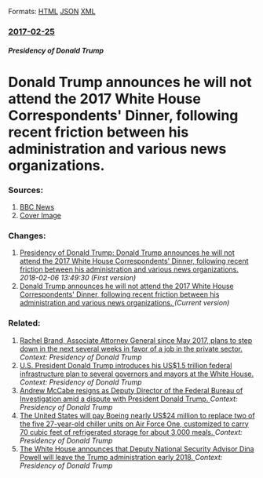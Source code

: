 
Formats: [HTML](/news/2017/02/25/donald-trump-announces-he-will-not-attend-the-2017-white-house-correspondents-dinner-following-recent-friction-between-his-administration.html)  [JSON](/news/2017/02/25/donald-trump-announces-he-will-not-attend-the-2017-white-house-correspondents-dinner-following-recent-friction-between-his-administration.json)  [XML](/news/2017/02/25/donald-trump-announces-he-will-not-attend-the-2017-white-house-correspondents-dinner-following-recent-friction-between-his-administration.xml)  

### [2017-02-25](/news/2017/02/25/index.md)

##### Presidency of Donald Trump
# Donald Trump announces he will not attend the 2017 White House Correspondents' Dinner, following recent friction between his administration and various news organizations. 




### Sources:

1. [BBC News](http://www.bbc.com/news/world-us-canada-39093434)
1. [Cover Image](https://ichef-1.bbci.co.uk/news/1024/cpsprodpb/54B4/production/_94848612_gettyimages-471157536-1.jpg)

### Changes:

1. [Presidency of Donald Trump: Donald Trump announces he will not attend the 2017 White House Correspondents' Dinner, following recent friction between his administration and various news organizations. ](/news/2017/02/25/presidency-of-donald-trump-donald-trump-announces-he-will-not-attend-the-2017-white-house-correspondents-dinner-following-recent-friction.md) _2018-02-06 13:49:30 (First version)_
1. [Donald Trump announces he will not attend the 2017 White House Correspondents' Dinner, following recent friction between his administration and various news organizations. ](/news/2017/02/25/donald-trump-announces-he-will-not-attend-the-2017-white-house-correspondents-dinner-following-recent-friction-between-his-administration.md) _(Current version)_

### Related:

1. [Rachel Brand, Associate Attorney General since May 2017, plans to step down in the next several weeks in favor of a job in the private sector. ](/news/2018/02/9/rachel-brand-associate-attorney-general-since-may-2017-plans-to-step-down-in-the-next-several-weeks-in-favor-of-a-job-in-the-private-secto.md) _Context: Presidency of Donald Trump_
2. [U.S. President Donald Trump introduces his US$1.5 trillion federal infrastructure plan to several governors and mayors at the White House. ](/news/2018/02/12/u-s-president-donald-trump-introduces-his-us-1-5-trillion-federal-infrastructure-plan-to-several-governors-and-mayors-at-the-white-house.md) _Context: Presidency of Donald Trump_
3. [Andrew McCabe resigns as Deputy Director of the Federal Bureau of Investigation amid a dispute with President Donald Trump. ](/news/2018/01/29/andrew-mccabe-resigns-as-deputy-director-of-the-federal-bureau-of-investigation-amid-a-dispute-with-president-donald-trump.md) _Context: Presidency of Donald Trump_
4. [The United States will pay Boeing nearly US$24 million to replace two of the five 27-year-old chiller units on Air Force One, customized to carry 70 cubic feet of refrigerated storage for about 3,000 meals. ](/news/2018/01/27/the-united-states-will-pay-boeing-nearly-us-24-million-to-replace-two-of-the-five-27-year-old-chiller-units-on-air-force-one-customized-to.md) _Context: Presidency of Donald Trump_
5. [The White House announces that Deputy National Security Advisor Dina Powell will leave the Trump administration early 2018. ](/news/2017/12/8/the-white-house-announces-that-deputy-national-security-advisor-dina-powell-will-leave-the-trump-administration-early-2018.md) _Context: Presidency of Donald Trump_
